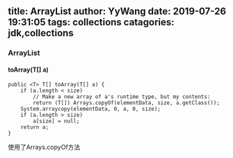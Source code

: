 title: ArrayList
author: YyWang
date: 2019-07-26 19:31:05
tags: collections
catagories: jdk,collections
---
### ArrayList
#### toArray(T[] a)

~~~
public <T> T[] toArray(T[] a) {
    if (a.length < size)
        // Make a new array of a's runtime type, but my contents:
        return (T[]) Arrays.copyOf(elementData, size, a.getClass());
    System.arraycopy(elementData, 0, a, 0, size);
    if (a.length > size)
        a[size] = null;
    return a;
}
~~~
使用了Arrays.copyOf方法
